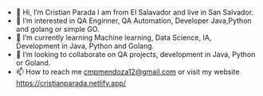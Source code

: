 - 👋 Hi, I’m Cristian Parada I am from El Salavador and live in San Salvador.
- 👀 I’m interested in QA Enginner, QA Automation, Developer Java,Python and golang or simple GO.
- 🌱 I’m currently learning Machine learning, Data Science, IA, Development in Java, Python and Golang.
- 💞️ I’m looking to collaborate on QA projects, development in Java, Python or Goland.
- 📫 How to reach me cmpmendoza12@gmail.com or visit my website https://cristianparada.netlify.app/

<!---
w2k31984/w2k31984 is a ✨ special ✨ repository because its `README.md` (this file) appears on your GitHub profile.
You can click the Preview link to take a look at your changes.
--->
